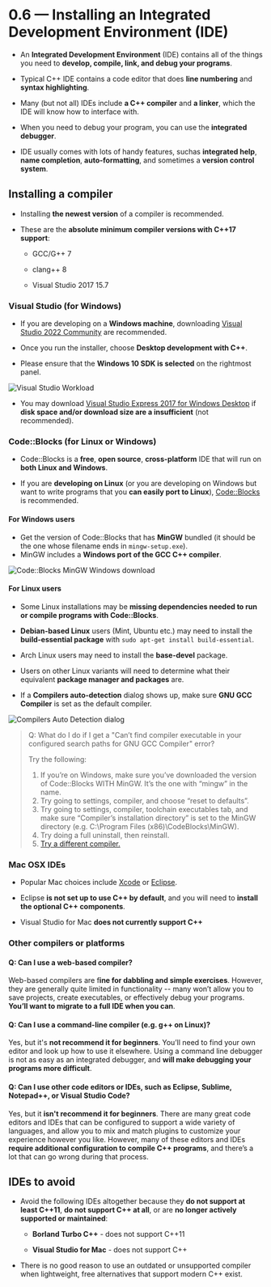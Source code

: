 # 0.6 — Installing an Integrated Development Environment (IDE)

- An **Integrated Development Environment** (IDE) contains all of the things you need to **develop, compile, link, and debug your programs**.

- Typical C++ IDE contains a code editor that does **line numbering** and **syntax highlighting**.
- Many (but not all) IDEs include **a C++ compiler** and **a linker**, which the IDE will know how to interface with. 
- When you need to  debug your program, you can use the **integrated debugger**.

- IDE usually comes with lots of handy features, suchas **integrated help**, **name completion**, **auto-formatting**, and sometimes a **version control system**.

## Installing a compiler

- Installing **the newest version** of a compiler is recommended.

- These are the **absolute minimum compiler versions with C++17 support**:

  - GCC/G++ 7

  - clang++ 8

  - Visual Studio 2017 15.7

### Visual Studio (for Windows)

- If you are developing on a **Windows machine**, downloading [Visual Studio 2022 Community](https://www.visualstudio.com/downloads/) are recommended.

- Once you run the installer, choose **Desktop development with C++**.

- Please ensure that the **Windows 10 SDK is selected** on the rightmost panel. 

![Visual Studio Workload](https://www.learncpp.com/images/CppTutorial/Chapter0/VS2019-Installer-min.png?ezimgfmt=rs:1130x631/rscb2/ng:webp/ngcb2)

- You may download [Visual Studio Express 2017 for Windows Desktop](https://visualstudio.microsoft.com/vs/express/) if **disk space and/or download size are a insufficient** (not recommended).

### Code::Blocks (for Linux or Windows)

- Code::Blocks is a **free**, **open source**, **cross-platform** IDE that will run on **both Linux and Windows**.

- If you are **developing on Linux** (or you are developing on Windows but want to write programs that you **can easily port to Linux**), [Code::Blocks](https://www.codeblocks.org/downloads/binaries/) is recommended. 

#### For Windows users

- Get the version of Code::Blocks that has **MinGW** bundled (it should be the one whose filename ends in `mingw-setup.exe`).
- MinGW includes a **Windows port of the GCC C++ compiler**.

![Code::Blocks MinGW Windows download](https://www.learncpp.com/blog/wp-content/uploads/images/CppTutorial/ide/CB-MinGWDownload-min.png?ezimgfmt=rs:600x425/rscb2/ng:webp/ngcb2)

#### For Linux users

- Some Linux installations may be **missing dependencies needed to run or compile programs with Code::Blocks**.

- **Debian-based Linux** users (Mint, Ubuntu etc.) may need to install the **build-essential package** with `sudo apt-get install build-essential`.

- Arch Linux users may need to install the **base-devel** package.

- Users on other Linux variants will need to determine what their equivalent **package manager and packages** are.

- If a **Compilers auto-detection** dialog shows up,  make sure **GNU GCC Compiler** is set as the default compiler.

![Compilers Auto Detection dialog](https://www.learncpp.com/images/CppTutorial/Chapter0/CompilersAutoDetection-min.png?ezimgfmt=rs:587x404/rscb2/ng:webp/ngcb2)

> Q: What do I do if I get a "Can’t find compiler executable in your configured search paths for GNU GCC Compiler" error?
>
> Try the following:
>
> 1. If you’re on Windows, make sure you’ve downloaded the version of Code::Blocks WITH MinGW. It’s the one with “mingw” in the name.
> 2. Try going to settings, compiler, and choose “reset to defaults”.
> 3. Try going to settings, compiler, toolchain executables tab, and make sure  “Compiler’s installation directory” is set to the MinGW directory (e.g.  C:\Program Files (x86)\CodeBlocks\MinGW).
> 4. Try doing a full uninstall, then reinstall.
> 5. [Try a different compiler.](http://wiki.codeblocks.org/index.php/Installing_a_supported_compiler)

### Mac OSX IDEs

- Popular Mac choices include [Xcode](https://developer.apple.com/xcode/) or [Eclipse](https://www.eclipse.org/).
- Eclipse **is not set up to use C++ by default**, and you will need to **install the optional C++ components**.

- Visual Studio for Mac **does not currently support C++**

### Other compilers or platforms

#### Q: Can I use a web-based compiler?

Web-based compilers are f**ine for dabbling and simple exercises**. However, they are generally quite limited in functionality -- many won’t allow you to  save projects, create executables, or effectively debug your programs. **You’ll want to migrate to a full IDE when you can**.

#### Q: Can I use a command-line compiler (e.g. g++ on Linux)?

Yes, but it's **not recommend it for beginners**. You’ll need to find your own editor and look up how to use it elsewhere. Using a command line debugger is not as easy as an integrated debugger, and **will make  debugging your programs more difficult**.

#### Q: Can I use other code editors or IDEs, such as Eclipse, Sublime, Notepad++, or Visual Studio Code?

Yes, but it **isn't recommend it for beginners**. There are many great code editors and IDEs that can be configured to support a wide variety of  languages, and allow you to mix and match plugins to customize your experience however you like. However, many of these editors and IDEs **require additional configuration to compile C++ programs**, and there’s a lot that can go wrong during that process.

## IDEs to avoid

- Avoid the following IDEs altogether because they **do not support at least C++11**, **do not support C++ at all**, or are **no longer actively supported or maintained**:

  - **Borland Turbo C++** - does not support C++11

  - **Visual Studio for Mac** - does not support C++

- There is no good reason to use an outdated or unsupported compiler when  lightweight, free alternatives that support modern C++ exist.
